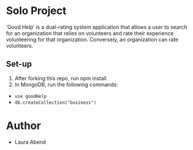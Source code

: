 # Solo Project
‘Good Help’ is a dual-rating system application that allows a user to search for
an organization that relies on volunteers and rate their experience volunteering
for that organization. Conversely, an organization can rate volunteers.

## Set-up
1. After forking this repo, run npm install
2. In MongoDB, run the following commands:
- `use goodHelp`
- `db.createCollection("business")`

# Author
- Laura Abend
